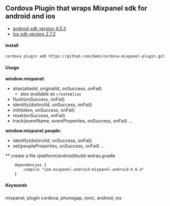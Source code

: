 
## Cordova Plugin that wraps Mixpanel sdk for android and ios

- [android sdk version 4.5.3](https://github.com/mixpanel/mixpanel-android/tree/v4.5.3)
- [ios sdk version 2.7.2](https://github.com/mixpanel/mixpanel-iphone/tree/v2.7.2)

#### Install

```
cordova plugin add https://github.com/dam1/cordova-mixpanel-plugin.git
```

#### Usage

**window.mixpanel:**

- alias(aliasId, originalId, onSuccess, onFail)
  - also available as ```createAlias```
- flush(onSuccess, onFail)
- identify(distinctId, onSuccess, onFail)
- init(token, onSuccess, onFail)
- reset(onSuccess, onFail)
- track(eventName, eventProperties, onSuccess, onFail)
...

**window.mixpanel.people:**

- identify(distinctId, onSuccess, onFail)
- set(peopleProperties, onSuccess, onFail)
...


** create a file /platform/android/build-extras.gradle

        dependencies {
            compile "com.mixpanel.android:mixpanel-android:4.6.4"
        }

##### Keywords
mixpanel, plugin cordova, phonegap, ionic, android, ios